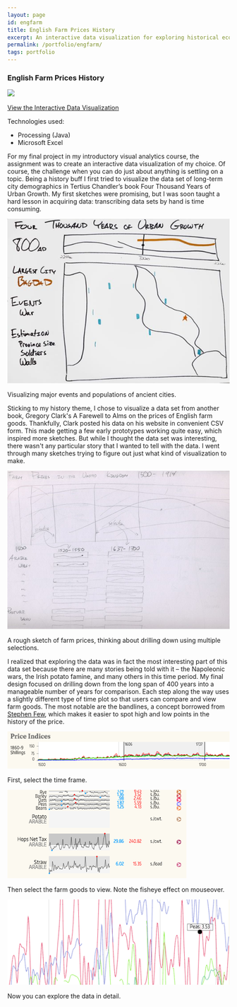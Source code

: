 ```yaml
---
layout: page
id: engfarm
title: English Farm Prices History
excerpt: An interactive data visualization for exploring historical economic farm data.
permalink: /portfolio/engfarm/
tags: portfolio
---
```


<div class="piece">
    <h3 id="engfarm">English Farm Prices History</h3>
    <div id="engfarmFeature" class="feature">
        <img src="{{ site.baseurl }}/portfolio/engfarm/engfarm_final.jpg" />
        <p class="link"><a href="index.html">View the Interactive Data Visualization</a></p>
    </div>
    <div class="techs">
        <p>Technologies used:</p>
        <ul>
            <li>Processing (Java)</li>
            <li>Microsoft Excel</li>
        </ul>
    </div>
    <div class="block">
        <div class="left">
            <p>For my final project in my introductory visual analytics course, the assignment was to create an interactive data visualization of my choice. Of course, the challenge when you can do just about anything is settling on a topic. Being a history buff I first tried to visualize the data set of long-term city demographics in Tertius Chandler’s book Four Thousand Years of Urban Growth. My first sketches were promising, but I was soon taught a hard lesson in acquiring data: transcribing data sets by hand is time consuming.</p>         
        </div>
        <div class="clear"></div>
    </div>
    <div class="block">
        <div class="left">
            <img src="four4k_cities.jpg" class="lesser" />
        </div>
        <div class="right">
            <p>Visualizing major events and populations of ancient cities.</p> 
        </div>
        <div class="clear"></div>
    </div>
    <div class="block">
        <div class="left">
            <p>Sticking to my history theme, I chose to visualize a data set from another book, Gregory Clark's A Farewell to Alms on the prices of English farm goods. Thankfully, Clark posted his data on his website in convenient CSV form. This made getting a few early prototypes working quite easy, which inspired more sketches. But while I thought the data set was interesting, there wasn't any particular story that I wanted to tell with the data. I went through many sketches trying to figure out just what kind of visualization to make.</p>         
        </div>
        <div class="clear"></div>
    </div>
    <div class="block">
        <div class="left">
            <img src="engfarm_sketch-2.jpg" class="lesser" />
        </div>
        <div class="right">
            <p>A rough sketch of farm prices, thinking about drilling down using multiple selections.</p> 
        </div>
        <div class="clear"></div>
    </div>
    <div class="block">
        <div class="left">
            <p>I realized that exploring the data was in fact the most interesting part of this data set because there are many stories being told with it – the Napoleonic wars, the Irish potato famine, and many others in this time period. My final design focused on drilling down from the long span of 400 years into a manageable number of years for comparison. Each step along the way uses a slightly different type of time plot so that users can compare and view farm goods. The most notable are the bandlines, a concept borrowed from <a href="https://www.perceptualedge.com/articles/visual_business_intelligence/introducing_bandlines.pdf">Stephen Few</a>, which makes it easier to spot high and low points in the history of the price.</p>         
        </div>
        <div class="clear"></div>
    </div>
    <div class="block">
        <div class="left">
            <img src="sel-1.png" class="lesser" />
        </div>
        <div class="right">
            <p>First, select the time frame.</p> 
        </div>
        <div class="clear"></div>
    </div>
    <div class="block">
        <div class="left">
            <img src="sel-2.png" class="lesser" />
        </div>
        <div class="right">
            <p>Then select the farm goods to view. Note the fisheye effect on mouseover.</p> 
        </div>
        <div class="clear"></div>
    </div>
    <div class="block">
        <div class="left">
            <img src="sel-3.png" class="lesser" />
        </div>
        <div class="right">
            <p>Now you can explore the data in detail.</p> 
        </div>
        <div class="clear"></div>
    </div>
    <div class="clear"></div>
</div>